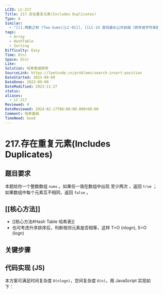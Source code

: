 ```yaml
---
LCID: LC-217
Title: 217.存在重复元素(Includes Duplicates)
Type: A
Similar:
  - "[[1.两数之和 (Two-Sums)|LC-01]], [[LC-14 查找最长公共前缀（排序或字符串数组嵌套循环）|LC-14]]"
tags:
  - Array
  - HashTable
  - Sorting
Difficulty: Easy
Time: O(n)
Space: O(n)
Like: 
Solution: 哈希表或排序
SourceLink: https://leetcode.cn/problems/search-insert-position
DateStarted: 2023-09-09
DateDone: 2023-09-09
DateModified: 2023-11-27
status: 
aliases:
  - LC-217
Reviewed: 4
DateReviewed: 2024-02-17T00:00:00.000+08:00
Comment: 哈希基础
TimeNeed: Good
---
```

# 217.存在重复元素(Includes Duplicates)
## 题目要求
本题给你一个整数数组 `nums` 。如果任一值在数组中出现 至少两次 ，返回 `true` ；如果数组中每个元素互不相同，返回 `false` 。
## [[核心方法]]
- [[核心方法#Hash Table 哈希表]]
- 也可考虑升序排序后，判断相邻元素是否相等，这样 T=O (nlogn), S=O (logn)
## 关键步骤
## 代码实现 (JS)
本方案可满足时间复杂度 `O(nlogn)`，空间复杂度 `O(n)`，用 JavaScript 实现如下：

```js

```

